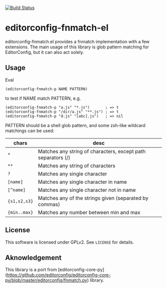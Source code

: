 [![Build Status](https://travis-ci.org/10sr/editorconfig-fnmatch-el.svg)](https://travis-ci.org/10sr/editorconfig-fnmatch-el)


editorconfig-fnmatch-el
==========


editorconfig-fnmatch.el provides a fnmatch implementation with a few
extensions.
The main usage of this library is glob pattern matching for EditorConfig, but it
can also act solely.



Usage
------

Eval

    (editorconfig-fnmatch-p NAME PATTERN)

to test if NAME match PATTERN, e.g.

    (editorconfig-fnmatch-p "a.js" "*.js")       ; => t
    (editorconfig-fnmatch-p "/dir/a.js" "**.js") ; => t
    (editorconfig-fnmatch-p "d.js" "[abc].js")   ; => nil

PATTERN should be a shell glob pattern, and some zsh-like wildcard matchings can
be used:

|chars        |desc
|-------------|-------------------------------------------------------------
|`*`          |Matches any string of characters, except path separators (/)
|`**`         |Matches any string of characters
|`?`          |Matches any single character
|`[name]`     |Matches any single character in name
|`[^name]`    |Matches any single character not in name
|`{s1,s2,s3}` |Matches any of the strings given (separated by commas)
|`{min..max}` |Matches any number between min and max


License
-------

This software is licensed under GPLv2.
See `LICENSE` for details.


Aknowledgement
--------------

This library is a port from
[editorconfig-core-py] (https://github.com/editorconfig/editorconfig-core-py/blob/master/editorconfig/fnmatch.py)
library.
